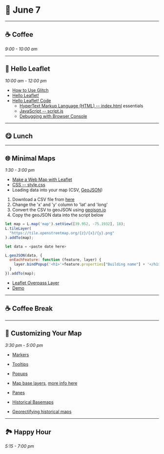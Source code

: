 # 🍁 June 7

<hr>

## ☕ Coffee
_9:00 - 10:00 am_ 

<hr>

## 🍃 Hello Leaflet
_10:00 am - 12:00 pm_ 

- [How to Use Glitch](https://help.glitch.com/kb/section/2/)
- [Hello Leaflet!](https://hexagonal-sapphire-dress.glitch.me/)
- [Hello Leaflet! Code](https://glitch.com/edit/#!/hexagonal-sapphire-dress)
    - [HyperText Markup Language (HTML) -- index.html](https://developer.mozilla.org/en-US/docs/Web/HTML) essentials
    - [JavaScript -- script.js](https://developer.mozilla.org/en-US/docs/Web/JavaScript) 
    - [Debugging with Browser Console](https://firefox-source-docs.mozilla.org/devtools-user/browser_console/index.html)
    
    
<hr>

## 😋 Lunch

<hr>

## 🌐 Minimal Maps 
_1:30 - 3:00 pm_ 

- [Make a Web Map with Leaflet](https://blog.glitch.com/post/make-a-web-map-with-leaflet)
- [CSS -- style.css](https://developer.mozilla.org/en-US/docs/Web/CSS)
- Loading data into your map (CSV, [GeoJSON](https://leafletjs.com/examples/geojson/))

1. Download a CSV file from [here](https://github.com/AccessibilityMapping/AMP/tree/master/Data)
2. Change the 'x' and 'y' column to 'lat' and 'long'
3. Convert the CSV to geoJSON using [geojson.io](http://geojson.io)
4. Copy the geoJSON data into the script below

```js
let map = L.map('map').setView([39.952, -75.1932], 18); 
L.tileLayer(
  "https://tile.openstreetmap.org/{z}/{x}/{y}.png" 
).addTo(map);

let data = <paste date here>

L.geoJSON(data, {
  onEachFeature: function (feature, layer) {
    layer.bindPopup('<h1>'+feature.properties["Building name"] + '</h1>');
  }
}).addTo(map);
```

- [Leaflet Overpass Layer](https://github.com/GuillaumeAmat/leaflet-overpass-layer)
- [Demo](https://stackblitz.com/edit/leaflet-overpass-layer-demo?file=index.js)

<hr>

## ☕ Coffee Break

<hr>

## 🍭 Customizing Your Map
_3:30 pm - 5:00 pm_ 


- [Markers](https://leafletjs.com/examples/custom-icons/)
- [Tooltips](https://leafletjs.com/reference.html#tooltip)
- [Popups](https://leafletjs.com/reference.html#popup)


- [Map base layers](https://leaflet-extras.github.io/leaflet-providers/preview/), [more info here](https://github.com/leaflet-extras/leaflet-providers)
- [Panes](https://leafletjs.com/examples/map-panes/)
- [Historical Basemaps](https://github.com/aourednik/historical-basemaps)
- [Georectifying historical maps](https://www.davidrumsey.com/view/georeferencer)

<hr>

## 🏞️ Happy Hour
_5:15 - 7:00 pm_ 
